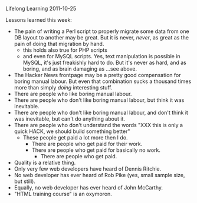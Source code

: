 Lifelong Learning
2011-10-25

Lessons learned this week:

* The pain of writing a Perl script to properly migrate some data
  from one DB layout to another may be great. But it is never,
  *never*, as great as the pain of doing that migration by hand.
  * this holds also true for PHP scripts
  * and even for MySQL scripts. Yes, text manipulation is possible
    in MySQL, it's just freakishly hard to do. But it's never as
    hard, and as boring, and as brain damaging as ...see above.
* The Hacker News frontpage may be a pretty good compensation
  for boring manual labour. But even that combination
  sucks a thousand times more than simply *doing* interesting stuff.
* There are people who like boring manual labour.
* There are people who don't like boring manual labour, but think
  it was inevitable.
* There are people who don't like boring manual labour, and don't think
  it was inevitable, but can't do anything about it.
* There are people who don't understand the words "XXX this is only a quick
  HACK, we should build something better"
    * These people get paid a lot more then I do.
        * There are people who get paid for their work.
        * There are people who get paid for basically no work.
            * There are people who get paid.
* Quality is a relative thing.
* Only very few web developers have heard of Dennis Ritchie.
* No web developer has ever heard of Rob Pike (yes, small sample size, but still).
* Equally, no web developer has ever heard of John McCarthy.
* "HTML training course" is an oxymoron.
